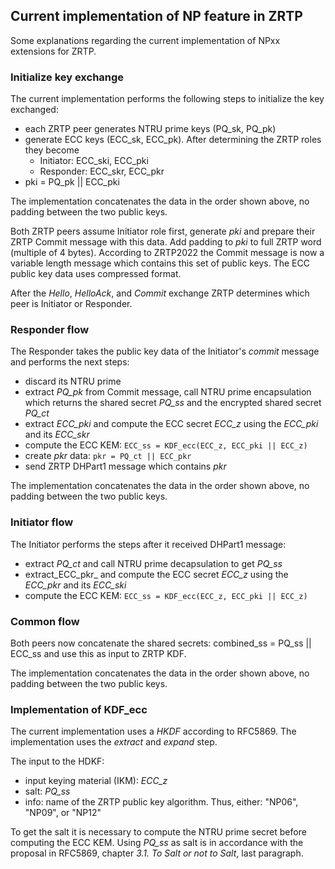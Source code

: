## Current implementation of NP feature in ZRTP ###

Some explanations regarding the current implementation of NPxx 
extensions for ZRTP.

### Initialize key exchange ###

The current implementation performs the following steps to 
initialize the key exchanged:

- each ZRTP peer generates NTRU prime keys (PQ_sk, PQ_pk)
- generate ECC keys (ECC_sk, ECC_pk). After determining the ZRTP 
  roles they become 
  - Initiator: ECC_ski, ECC_pki
  - Responder: ECC_skr, ECC_pkr
- pki = PQ_pk || ECC_pki

The implementation concatenates the data in the order shown above, no
padding between the two public keys.

Both ZRTP peers assume Initiator role first, generate _pki_ and 
prepare their ZRTP Commit message with this data. Add padding to 
_pki_ to full ZRTP word (multiple of 4 bytes). According to ZRTP2022 
the Commit message is now a variable length message which contains 
this set of public keys. The ECC public key data uses compressed format.

After the _Hello_, _HelloAck_, and _Commit_ exchange ZRTP determines 
which peer is Initiator or Responder. 

### Responder flow ###

The Responder takes the public key data of the Initiator's _commit_ 
message and performs the next steps:

- discard its NTRU prime
- extract _PQ_pk_ from Commit message, call NTRU prime encapsulation 
  which returns the shared secret _PQ_ss_ and the encrypted shared 
  secret _PQ_ct_ 
- extract _ECC_pki_ and compute the ECC secret _ECC_z_ using the 
  _ECC_pki_ and its _ECC_skr_ 
- compute the ECC KEM: `ECC_ss = KDF_ecc(ECC_z, ECC_pki || ECC_z)`
- create _pkr_ data: `pkr = PQ_ct || ECC_pkr`
- send ZRTP DHPart1 message which contains _pkr_ 

The implementation concatenates the data in the order shown above, no
padding between the two public keys.

### Initiator flow ###

The Initiator performs the steps after it received DHPart1 message:

- extract _PQ_ct_ and call NTRU prime decapsulation to get _PQ_ss_
- extract_ECC_pkr_ and compute the ECC secret _ECC_z_ using the 
  _ECC_pkr_ and its _ECC_ski_
- compute the ECC KEM: `ECC_ss = KDF_ecc(ECC_z, ECC_pki || ECC_z)` 

### Common flow ###

Both peers now concatenate the shared secrets:
    combined_ss = PQ_ss || ECC_ss
and use this as input to ZRTP KDF.

The implementation concatenates the data in the order shown above, no
padding between the two public keys.

### Implementation of KDF_ecc ###

The current implementation uses a _HKDF_ according to RFC5869. The 
implementation uses the _extract_ and _expand_ step.

The input to the HDKF:

- input keying material (IKM): _ECC_z_
- salt: _PQ_ss_
- info: name of the ZRTP public key algorithm. Thus, either: "NP06",
  "NP09", or "NP12"

To get the salt it is necessary to compute the NTRU prime secret 
before computing the ECC KEM. Using _PQ_ss_ as salt is in accordance 
with the proposal in RFC5869, chapter _3.1. To Salt or not to Salt_, 
last paragraph.



